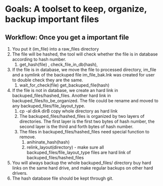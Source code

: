 # Goals:   A toolset to  keep, organize, backup important files


## Workflow:     Once you get a important file 

1. You put it (im_file) into a raw_files directory
1. The file will be hashed, the tool will check whether the file is in database according to hash number. 
   1. get_hash(file) ,  check_file_in_db(hash), 
1. If the file is in database, we move the file to processed directory,  im_file and a symlink of the backuped file im_file_bak.lnk was created for user to double check they are the same. 
   1. wait_for_check(file) get_backuped_file(hash)
1. If the file is not in database, we create an hard link in backuped_files/hashed_files.  Another hard link in backuped_files/to_be_organized.  The file could be rename and moved to any backuped_files/file_layout_type. 
   1. cp -al dirA dirB  copy whole directory as hard link
   1. The backuped_files/hashed_files is organized by two layers of directories.  The first layer is the first two bytes of hash number, the second layer is the third and forth bytes of hash number.
   1. The files in backuped_files/hashed_files need special function to remove.  
       1. anihinate_hash(hash) 
       1. relink_layout(directory) - make sure all  backuped_files/file_layout_type files are hard link of  backuped_files/hashed_files
1. You will always backup the whole backuped_files/ directory buy hard links on the same hard drive, and make regular backups on other hard drivers.  
1. The hash database file should be kept through git.
